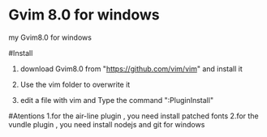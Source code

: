# Gvim 8.0 for windows
my Gvim8.0 for windows 

#Install
1. download Gvim8.0  from "https://github.com/vim/vim" and install it 

2. Use the vim folder to overwrite it

3. edit a file with vim  and  Type the command ":PluginInstall"  

#Atentions
1.for the air-line plugin ,  you need install patched fonts
2.for the vundle   plugin ,  you need install nodejs and git for windows


